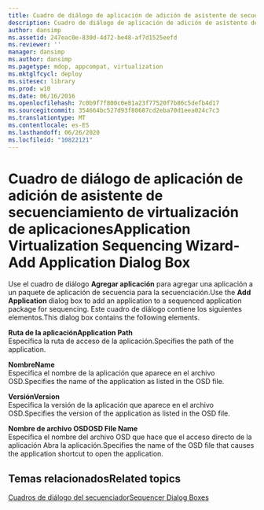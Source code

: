 ```yaml
---
title: Cuadro de diálogo de aplicación de adición de asistente de secuenciamiento de virtualización de aplicaciones
description: Cuadro de diálogo de aplicación de adición de asistente de secuenciamiento de virtualización de aplicaciones
author: dansimp
ms.assetid: 247eac0e-830d-4d72-be48-af7d1525eefd
ms.reviewer: ''
manager: dansimp
ms.author: dansimp
ms.pagetype: mdop, appcompat, virtualization
ms.mktglfcycl: deploy
ms.sitesec: library
ms.prod: w10
ms.date: 06/16/2016
ms.openlocfilehash: 7c0b9f7f800c0e81a23f77520f7b86c5defb4d17
ms.sourcegitcommit: 354664bc527d93f80687cd2eba70d1eea024c7c3
ms.translationtype: MT
ms.contentlocale: es-ES
ms.lasthandoff: 06/26/2020
ms.locfileid: "10822121"
---
```

# <span data-ttu-id="6a587-103">Cuadro de diálogo de aplicación de adición de asistente de secuenciamiento de virtualización de aplicaciones</span><span class="sxs-lookup"><span data-stu-id="6a587-103">Application Virtualization Sequencing Wizard-Add Application Dialog Box</span></span>


<span data-ttu-id="6a587-104">Use el cuadro de diálogo **Agregar aplicación** para agregar una aplicación a un paquete de aplicación de secuencia para la secuenciación.</span><span class="sxs-lookup"><span data-stu-id="6a587-104">Use the **Add Application** dialog box to add an application to a sequenced application package for sequencing.</span></span> <span data-ttu-id="6a587-105">Este cuadro de diálogo contiene los siguientes elementos.</span><span class="sxs-lookup"><span data-stu-id="6a587-105">This dialog box contains the following elements.</span></span>

<a href="" id="application-path"></a>**<span data-ttu-id="6a587-106">Ruta de la aplicación</span><span class="sxs-lookup"><span data-stu-id="6a587-106">Application Path</span></span>**  
<span data-ttu-id="6a587-107">Especifica la ruta de acceso de la aplicación.</span><span class="sxs-lookup"><span data-stu-id="6a587-107">Specifies the path of the application.</span></span>

<a href="" id="name"></a>**<span data-ttu-id="6a587-108">Nombre</span><span class="sxs-lookup"><span data-stu-id="6a587-108">Name</span></span>**  
<span data-ttu-id="6a587-109">Especifica el nombre de la aplicación que aparece en el archivo OSD.</span><span class="sxs-lookup"><span data-stu-id="6a587-109">Specifies the name of the application as listed in the OSD file.</span></span>

<a href="" id="version"></a>**<span data-ttu-id="6a587-110">Versión</span><span class="sxs-lookup"><span data-stu-id="6a587-110">Version</span></span>**  
<span data-ttu-id="6a587-111">Especifica la versión de la aplicación que aparece en el archivo OSD.</span><span class="sxs-lookup"><span data-stu-id="6a587-111">Specifies the version of the application as listed in the OSD file.</span></span>

<a href="" id="osd-file-name"></a>**<span data-ttu-id="6a587-112">Nombre de archivo OSD</span><span class="sxs-lookup"><span data-stu-id="6a587-112">OSD File Name</span></span>**  
<span data-ttu-id="6a587-113">Especifica el nombre del archivo OSD que hace que el acceso directo de la aplicación Abra la aplicación.</span><span class="sxs-lookup"><span data-stu-id="6a587-113">Specifies the name of the OSD file that causes the application shortcut to open the application.</span></span>

## <span data-ttu-id="6a587-114">Temas relacionados</span><span class="sxs-lookup"><span data-stu-id="6a587-114">Related topics</span></span>


[<span data-ttu-id="6a587-115">Cuadros de diálogo del secuenciador</span><span class="sxs-lookup"><span data-stu-id="6a587-115">Sequencer Dialog Boxes</span></span>](sequencer-dialog-boxes.md)

 

 





